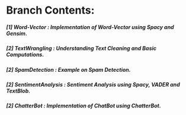 # **Branch Contents:**

##### [1] Word-Vector : Implementation of Word-Vector using Spacy and Gensim.
##### [2] TextWrangling :  Understanding Text Cleaning and Basic Computations.
##### [2] SpamDetection : Example on Spam Detection.
##### [2] SentimentAnalysis : Sentiment Analysis using Spacy, VADER and TextBlob. 
##### [2] ChatterBot : Implementation of ChatBot using ChatterBot.

